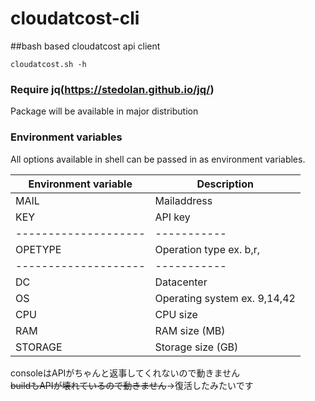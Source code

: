 # cloudatcost-cli
##bash based cloudatcost api client

    cloudatcost.sh -h

### Require jq(https://stedolan.github.io/jq/)  
Package will be available in major distribution

### Environment variables  
All options available in shell can be passed in as environment variables.

Environment variable | Description
-------------------- | -----------
MAIL                 | Mailaddress
KEY                  | API key
-------------------- | -----------
OPETYPE              | Operation type ex. b,r,
-------------------- | -----------
DC                   | Datacenter
OS                   | Operating system ex. 9,14,42
CPU                  | CPU size
RAM                  | RAM size (MB)
STORAGE              | Storage size (GB)

consoleはAPIがちゃんと返事してくれないので動きません  
~~buildもAPIが壊れているので動きません~~→復活したみたいです
